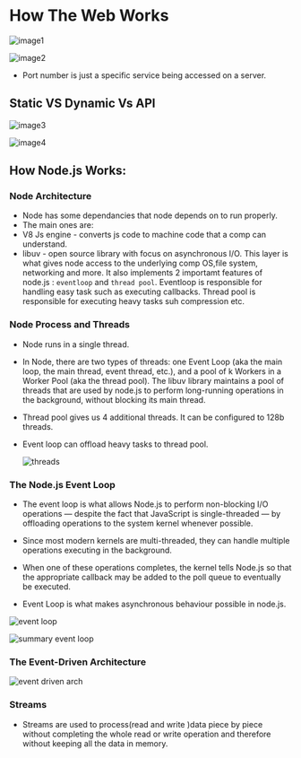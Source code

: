 # How The Web Works

![image1](https://user-images.githubusercontent.com/59168713/187623996-035a6999-01bc-40dd-9dab-4fb1551f03df.png)

![image2](https://user-images.githubusercontent.com/59168713/187624114-da3d2a17-d056-4d0d-965e-dce82c33a02f.png)

- Port number is just a specific service being accessed on a server.

## Static VS Dynamic Vs API

![image3](https://user-images.githubusercontent.com/59168713/187635786-8c2a606f-59dc-4bfb-aa46-7c7e9445f78c.png)

![image4](https://user-images.githubusercontent.com/59168713/187635805-751c90a0-87cf-4f88-a58d-f66b84364d5e.png)

## How Node.js Works:

### Node Architecture

- Node has some dependancies that node depends on to run properly.
- The main ones are:
- V8 Js engine - converts js code to machine code that a comp can understand.
- libuv - open source library with focus on asynchronous I/O. This layer is what gives node access to the underlying comp OS,file system, networking and more. It also implements 2 importamt features of node.js : `eventloop` and `thread pool`. Eventloop is responsible for handling easy task such as executing callbacks. Thread pool is responsible for executing heavy tasks suh compression etc.

### Node Process and Threads

- Node runs in a single thread.
- In Node, there are two types of threads: one Event Loop (aka the main loop, the main thread, event thread, etc.), and a pool of k Workers in a Worker Pool (aka the thread pool). The libuv library maintains a pool of threads that are used by node.js to perform long-running operations in the background, without blocking its main thread.
- Thread pool gives us 4 additional threads. It can be configured to 128b threads.
- Event loop can offload heavy tasks to thread pool.

  ![threads](https://user-images.githubusercontent.com/59168713/187642430-f6c9a342-6646-4774-9e5b-c7c884b6ccb5.png)

### The Node.js Event Loop

- The event loop is what allows Node.js to perform non-blocking I/O operations — despite the fact that JavaScript is single-threaded — by offloading operations to the system kernel whenever possible.

- Since most modern kernels are multi-threaded, they can handle multiple operations executing in the background.
- When one of these operations completes, the kernel tells Node.js so that the appropriate callback may be added to the poll queue to eventually be executed.
- Event Loop is what makes asynchronous behaviour possible in node.js.

![event loop](https://user-images.githubusercontent.com/59168713/187650679-8266cc42-5011-45ab-b5dc-12b74b89cf8e.png)

![summary event loop](https://user-images.githubusercontent.com/59168713/187650707-9c132444-50c5-4339-9d84-7232671990de.png)

### The Event-Driven Architecture

![event driven arch](https://user-images.githubusercontent.com/59168713/187671156-c127d660-68ff-4a3f-902a-2eb80cf97d3d.png)

### Streams

- Streams are used to process(read and write )data piece by piece without completing the whole read or write operation and therefore without keeping all the data in memory.
